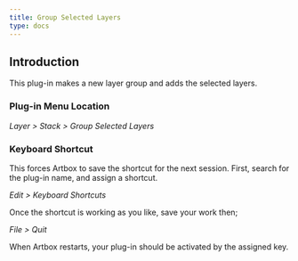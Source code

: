 ```yaml
---
title: Group Selected Layers
type: docs
---
```


## Introduction

This plug-in makes a new layer group and adds the selected layers.

### Plug-in Menu Location

_Layer > Stack > Group Selected Layers_

### Keyboard Shortcut

This forces Artbox to save the shortcut for the next session. First, search for the plug-in name, and assign a shortcut.

_Edit > Keyboard Shortcuts_

Once the shortcut is working as you like, save your work then;  

_File > Quit_

When Artbox restarts, your plug-in should be activated by the assigned key.
